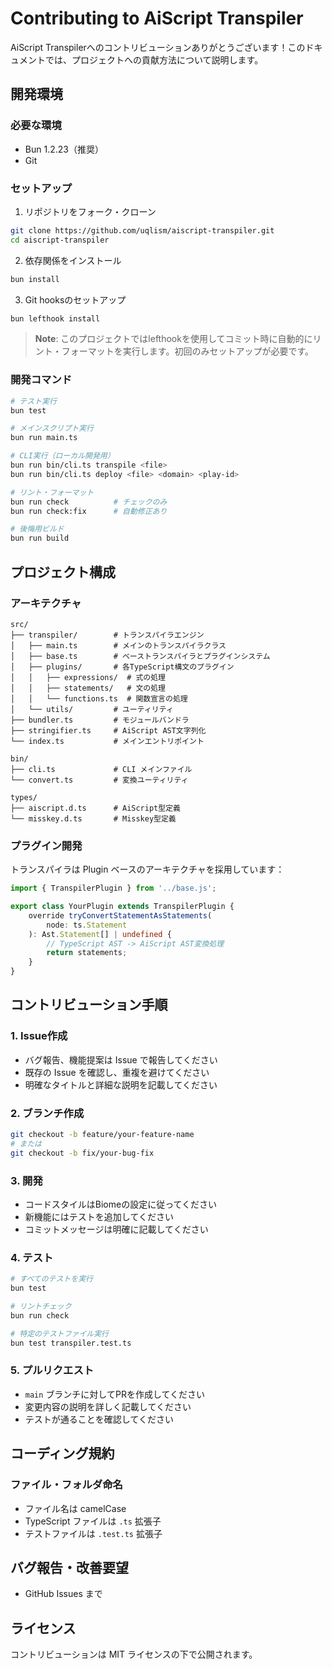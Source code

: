 # Contributing to AiScript Transpiler

AiScript Transpilerへのコントリビューションありがとうございます！このドキュメントでは、プロジェクトへの貢献方法について説明します。

## 開発環境

### 必要な環境

- Bun 1.2.23（推奨）
- Git

### セットアップ

1. リポジトリをフォーク・クローン

```bash
git clone https://github.com/uqlism/aiscript-transpiler.git
cd aiscript-transpiler
```

2. 依存関係をインストール

```bash
bun install
```

3. Git hooksのセットアップ

```bash
bun lefthook install
```

> **Note**: このプロジェクトではlefthookを使用してコミット時に自動的にリント・フォーマットを実行します。初回のみセットアップが必要です。

### 開発コマンド

```bash
# テスト実行
bun test

# メインスクリプト実行
bun run main.ts

# CLI実行（ローカル開発用）
bun run bin/cli.ts transpile <file>
bun run bin/cli.ts deploy <file> <domain> <play-id>

# リント・フォーマット
bun run check          # チェックのみ
bun run check:fix      # 自動修正あり

# 後悔用ビルド
bun run build
```

## プロジェクト構成

### アーキテクチャ

```
src/
├── transpiler/        # トランスパイラエンジン
│   ├── main.ts        # メインのトランスパイラクラス
│   ├── base.ts        # ベーストランスパイラとプラグインシステム
│   ├── plugins/       # 各TypeScript構文のプラグイン
│   │   ├── expressions/  # 式の処理
│   │   ├── statements/   # 文の処理
│   │   └── functions.ts  # 関数宣言の処理
│   └── utils/         # ユーティリティ
├── bundler.ts         # モジュールバンドラ
├── stringifier.ts     # AiScript AST文字列化
└── index.ts           # メインエントリポイント

bin/
├── cli.ts             # CLI メインファイル
└── convert.ts         # 変換ユーティリティ

types/
├── aiscript.d.ts      # AiScript型定義
└── misskey.d.ts       # Misskey型定義
```

### プラグイン開発

トランスパイラは Plugin ベースのアーキテクチャを採用しています：

```typescript
import { TranspilerPlugin } from '../base.js';

export class YourPlugin extends TranspilerPlugin {
    override tryConvertStatementAsStatements(
        node: ts.Statement
    ): Ast.Statement[] | undefined {
        // TypeScript AST -> AiScript AST変換処理
        return statements;
    }
}
```

## コントリビューション手順

### 1. Issue作成

- バグ報告、機能提案は Issue で報告してください
- 既存の Issue を確認し、重複を避けてください
- 明確なタイトルと詳細な説明を記載してください

### 2. ブランチ作成

```bash
git checkout -b feature/your-feature-name
# または
git checkout -b fix/your-bug-fix
```

### 3. 開発

- コードスタイルはBiomeの設定に従ってください
- 新機能にはテストを追加してください
- コミットメッセージは明確に記載してください

### 4. テスト

```bash
# すべてのテストを実行
bun test

# リントチェック
bun run check

# 特定のテストファイル実行
bun test transpiler.test.ts
```

### 5. プルリクエスト

- `main` ブランチに対してPRを作成してください
- 変更内容の説明を詳しく記載してください
- テストが通ることを確認してください

## コーディング規約

### ファイル・フォルダ命名

- ファイル名は camelCase
- TypeScript ファイルは `.ts` 拡張子
- テストファイルは `.test.ts` 拡張子

## バグ報告・改善要望
- GitHub Issues まで

## ライセンス
コントリビューションは MIT ライセンスの下で公開されます。
